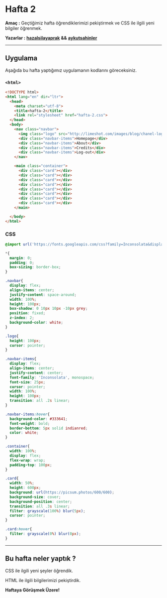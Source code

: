 # Hafta 2

**Amaç :** Geçtiğimiz hafta öğrendiklerimizi pekiştirmek ve CSS ile ilgili yeni bilgiler öğrenmek.

**Yazarlar :** [**hazalsilayaprak**](https://github.com/hazalsilayaprak) **&&** [**aykutsahinler**](https://github.com/aykutsahinler)

---

## Uygulama
Aşağıda bu hafta yaptığımız uygulamanın kodlarını göreceksiniz.


### `<html>`

```html
<!DOCTYPE html>
<html lang="en" dir="ltr">
  <head>
    <meta charset="utf-8">
    <title>hafta-2</title>
    <link rel="stylesheet" href="hafta-2.css">
  </head>
  <body>
    <nav class="navbar">
      <img class="logo" src="http://limeshot.com/images/blog/chanel-logo.png" alt="">
      <div class="navbar-items">Homepage</div>
      <div class="navbar-items">About</div>
      <div class="navbar-items">Credits</div>
      <div class="navbar-items">Log-out</div>
    </nav>

    <main class="container">
      <div class="card"></div>
      <div class="card"></div>
      <div class="card"></div>
      <div class="card"></div>
      <div class="card"></div>
      <div class="card"></div>
      <div class="card"></div>
      <div class="card"></div>
    </main>

  </body>
</html>
```

### CSS

```CSS
@import url('https://fonts.googleapis.com/css?family=Inconsolata&display=swap');

*{
  margin: 0;
  padding: 0;
  box-sizing: border-box;
}

.navbar{
  display: flex;
  align-items: center;
  justify-content: space-around;
  width: 100%;
  height: 100px;
  box-shadow: 0 10px 10px -10px grey;
  position: fixed;
  z-index: 2;
  background-color: white;
}

.logo{
  height: 100px;
  cursor: pointer;
}

.navbar-items{
  display: flex;
  align-items: center;
  justify-content: center;
  font-family: 'Inconsolata', monospace;
  font-size: 25px;
  cursor: pointer;
  width: 100%;
  height: 100px;
  transition: all .2s linear;
}

.navbar-items:hover{
  background-color: #333641;
  font-weight: bold;
  border-bottom: 5px solid indianred;
  color: white;
}

.container{
  width: 100%;
  display: flex;
  flex-wrap: wrap;
  padding-top: 100px;
}

.card{
  width: 50%;
  height: 600px;
  background: url(https://picsum.photos/600/600);
  background-size: cover;
  background-position: center;
  transition: all .3s linear;
  filter: grayscale(100%) blur(5px);
  cursor: pointer;
}

.card:hover{
  filter: grayscale(0%) blur(0px);
}

```



---

## Bu hafta neler yaptık ?
CSS ile ilgili yeni şeyler öğrendik.

HTML ile ilgili bilgilerimizi pekiştirdik.

**Haftaya Görüşmek Üzere!**
